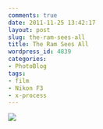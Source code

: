 ```yaml
---
comments: true
date: 2011-11-25 13:42:17
layout: post
slug: the-ram-sees-all
title: The Ram Sees All
wordpress_id: 4839
categories:
- PhotoBlog
tags:
- film
- Nikon F3
- x-process
---
```


![](http://ryanfitzer.com/main/wp-content/uploads/2011/11/lock-front-door.jpg)
